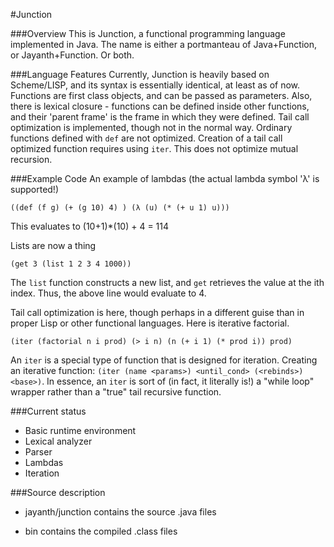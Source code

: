 #Junction

###Overview
This is Junction, a functional programming language implemented in Java. 
The name is either a portmanteau of Java+Function, or Jayanth+Function. Or both.

###Language Features
Currently, Junction is heavily based on Scheme/LISP, and its syntax is essentially identical,
at least as of now. Functions are first class objects, and can be passed as parameters. 
Also, there is lexical closure - functions can be defined inside other functions, and their
'parent frame' is the frame in which they were defined.
Tail call optimization is implemented, though not in the normal way. Ordinary functions defined with `def` are not optimized.
Creation of a tail call optimized function requires using `iter`. This does not optimize mutual recursion.

###Example Code
An example of lambdas (the actual lambda symbol 'λ' is supported!)

    ((def (f g) (+ (g 10) 4) ) (λ (u) (* (+ u 1) u)))

This evaluates to (10+1)\*(10) + 4 = 114

Lists are now a thing

    (get 3 (list 1 2 3 4 1000)) 

The `list` function constructs a new list, and `get` retrieves the value at the ith index. Thus, the above line would evaluate to 4.

Tail call optimization is here, though perhaps in a different guise than in proper Lisp or other functional languages. Here is iterative factorial.

    (iter (factorial n i prod) (> i n) (n (+ i 1) (* prod i)) prod)

An `iter` is a special type of function that is designed for iteration. Creating an iterative function: `(iter (name <params>) <until_cond> (<rebinds>) <base>)`. In essence, an `iter` is sort of (in fact, it literally is!) a "while loop" wrapper rather than a "true" tail recursive function. 

###Current status
* Basic runtime environment
* Lexical analyzer
* Parser
* Lambdas 
* Iteration


###Source description
* jayanth/junction contains the source .java files

* bin contains the compiled .class files
